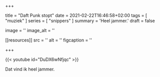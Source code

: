 +++

title = "Daft Punk stopt"
date = 2021-02-22T16:46:58+02:00 
tags = [ "muziek" ] 
series = [ "snippers" ] 
summary = 'Heel jammer.'
draft = false

image = ''
image_alt = ''

[[resources]]
src = ''
alt = ''
figcaption = ''


+++

{{< youtube id="DuDX6wNfjqc" >}}

Dat vind ik heel jammer.
